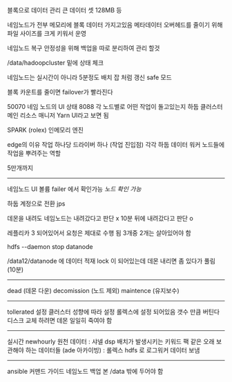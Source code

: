  
블록으로 데이터 관리
큰 데이터 셋 128MB 등

네임노드가 전부 메모리에 블록 데이터 가지고있음
메타데이터 오버헤드를 줄이기 위해 파일 사이즈를 크게 키워서 운영

네임노드 복구 안정성을 위해 
백업을 따로 분리하여 관리 할것

/data/hadoopcluster 밑에 상태 체크

네임노드는 실시간이 아니라 5분정도 배치 잡 처럼 갱신
safe 모드

블록 카운트를 줄이면 failover가 빨라진다

50070 네임 노드의 UI 상태
8088 각 노드별로 어떤 작업이 돌고있는지 하둡 클러스터 메인 리소스 매니저 Yarn UI라고 보면 됨

SPARK (rolex)
인메모리 엔진

edge의 이유 
작업 하나당 드라이버 하나 (작업 진입점) 각각 하둡 데이터 워커 노드들에 작업을 뿌려주는 역할

5만개까지

--------------------------------------------------------------------

네임노드 UI 볼륨 failer 에서 확인가능 *노드 확인 가능*

하둡 계정으로 전환
jps

데몬을 내려도 네임노드는 내려갔다고 판단 x
10분 뒤에 내려갔다고 판단 o

레플리카 3 되어있어서 요청은 제대로 수행 됨
3개중 2개는 살아있어야 함

hdfs  --daemon stop datanode

/data12/datanode 에 데이터 적재 lock 이 되어있는데 데몬 내리면 좀 있다가 풀림 (10분)

--------------------------------------------------------------------

dead (데몬 다운)
decomission (노드 제외)
maintence (유지보수)

--------------------------------------------------------------------

tollerated 설정
클러스터 성향에 따라 설정
롤렉스에 설정 되어있음
갯수 만큼 버틴다 
디스크 교체 하려면
데몬 일일히 죽여야 함

--------------------------------------------------------------------

실시간 newhourly 원천 데이터 : 샤넬 
dsp 배치가 발생시키는 키워드 팩 같은 오래 보관해야 하는 데이터들 (ade 아카이빙) : 롤렉스
hdfs 로 로그워커 데이터 보냄

--------------------------------------------------------------------

ansible 커맨드 가이드
네임노드 백업 본 /data 밖에 두어야 함
 